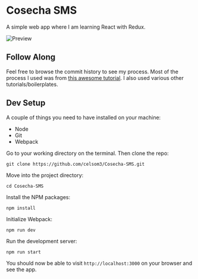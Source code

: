 # Cosecha SMS

A simple web app where I am learning React with Redux.

![Preview](https://dl.dropboxusercontent.com/u/16972085/cosecha/Screenshot%20from%202016-08-09%2016-57-11.png)


## Follow Along

Feel free to browse the commit history to see my process. Most of the process I used was from [this awesome tutorial](https://github.com/buckyroberts/React-Redux-Boilerplate). I also used various other tutorials/boilerplates.

## Dev Setup

A couple of things you need to have installed on your machine:
- Node
- Git
- Webpack

Go to your working directory on the terminal. Then clone the repo:
```
git clone https://github.com/celsom3/Cosecha-SMS.git
```

Move into the project directory:

```
cd Cosecha-SMS
```

Install the NPM packages:

```
npm install
```

Initialize Webpack:
```
npm run dev
```

Run the development server:

```
npm run start
```

You should now be able to visit `http://localhost:3000` on your browser and see the app.
